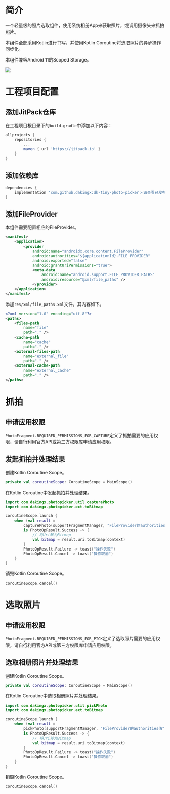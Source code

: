 # 简介
一个轻量级的照片选取组件，使用系统相册App来获取照片，或调用摄像头来抓拍照片。

本组件全部采用Kotlin进行书写，并使用Kotlin Coroutine将选取照片的异步操作同步化。

本组件兼容Android 11的Scoped Storage。

[![](https://jitpack.io/v/dakingx/dk-tiny-photo-picker.svg)](https://jitpack.io/#dakingx/dk-tiny-photo-picker)

# 工程项目配置
## 添加JitPack仓库
在工程项目根目录下的`build.gradle`中添加以下内容：

```groovy
allprojects {
    repositories {
        ...
        maven { url 'https://jitpack.io' }
    }
}
```

## 添加依赖库

```groovy
dependencies {
	implementation 'com.github.dakingx:dk-tiny-photo-picker:<请查看已发布版本>'
}
```

## 添加FileProvider
本组件需要配置相应的FileProvider。

```xml
<manifest>
	<application>
		<provider
			android:name="androidx.core.content.FileProvider"
			android:authorities="${applicationId}.FILE_PROVIDER"
			android:exported="false"
			android:grantUriPermissions="true">
			<meta-data
				android:name="android.support.FILE_PROVIDER_PATHS"
				android:resource="@xml/file_paths" />
			</provider>
	</application>
</manifest>
```

添加`res/xml/file_paths.xml`文件，其内容如下。

```xml
<?xml version="1.0" encoding="utf-8"?>
<paths>
    <files-path
        name="file"
        path="." />
    <cache-path
        name="cache"
        path="." />
    <external-files-path
        name="external_file"
        path="." />
    <external-cache-path
        name="external_cache"
        path="." />
</paths>
```

# 抓拍
## 申请应用权限
`PhotoFragment.REQUIRED_PERMISSIONS_FOR_CAPTURE`定义了抓拍需要的应用权限，请自行利用官方API或第三方权限库申请应用权限。

## 发起抓拍并处理结果
创建Kotlin Coroutine Scope。

```kotlin
private val coroutineScope: CoroutineScope = MainScope()
```

在Kotlin Coroutine中发起抓拍并处理结果。

```kotlin
import com.dakingx.photopicker.util.capturePhoto
import com.dakingx.photopicker.ext.toBitmap
```

```kotlin
coroutineScope.launch {
    when (val result =
        capturePhoto(supportFragmentManager, "FileProvider的authorities值")) {
        is PhotoOpResult.Success -> {
            // 将Uri转为Bitmap
            val bitmap = result.uri.toBitmap(context)
        }
        PhotoOpResult.Failure -> toast("操作失败")
        PhotoOpResult.Cancel -> toast("操作取消")
    }
}
```

销毁Kotlin Coroutine Scope。

```kotlin
coroutineScope.cancel()
```

# 选取照片
## 申请应用权限
`PhotoFragment.REQUIRED_PERMISSIONS_FOR_PICK`定义了选取照片需要的应用权限，请自行利用官方API或第三方权限库申请应用权限。

## 选取相册照片并处理结果
创建Kotlin Coroutine Scope。

```kotlin
private val coroutineScope: CoroutineScope = MainScope()
```

在Kotlin Coroutine中选取相册照片并处理结果。

```kotlin
import com.dakingx.photopicker.util.pickPhoto
import com.dakingx.photopicker.ext.toBitmap
```

```kotlin
coroutineScope.launch {
    when (val result =
        pickPhoto(supportFragmentManager, "FileProvider的authorities值")) {
        is PhotoOpResult.Success -> {
            // 将Uri转为Bitmap
            val bitmap = result.uri.toBitmap(context)
        }
        PhotoOpResult.Failure -> toast("操作失败")
        PhotoOpResult.Cancel -> toast("操作取消")
    }
}
```

销毁Kotlin Coroutine Scope。

```kotlin
coroutineScope.cancel()
```

